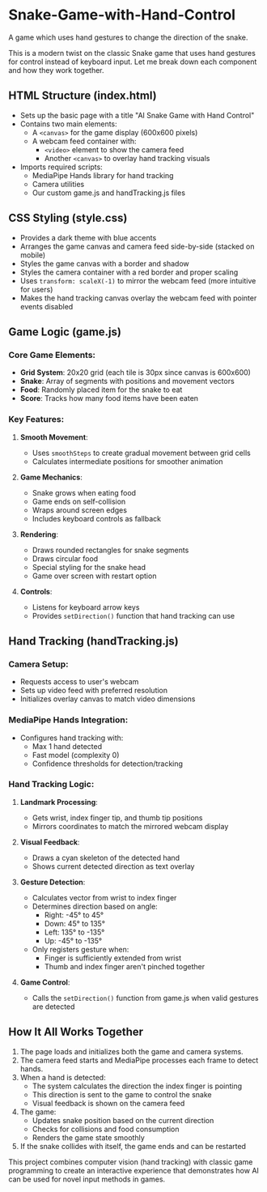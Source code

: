 # Snake-Game-with-Hand-Control
A game which uses hand gestures to change the direction of the snake. 

This is a modern twist on the classic Snake game that uses hand gestures for control instead of keyboard input. Let me break down each component and how they work together.

## HTML Structure (index.html)
- Sets up the basic page with a title "AI Snake Game with Hand Control"
- Contains two main elements:
  - A `<canvas>` for the game display (600x600 pixels)
  - A webcam feed container with:
    - `<video>` element to show the camera feed
    - Another `<canvas>` to overlay hand tracking visuals
- Imports required scripts:
  - MediaPipe Hands library for hand tracking
  - Camera utilities
  - Our custom game.js and handTracking.js files

## CSS Styling (style.css)
- Provides a dark theme with blue accents
- Arranges the game canvas and camera feed side-by-side (stacked on mobile)
- Styles the game canvas with a border and shadow
- Styles the camera container with a red border and proper scaling
- Uses `transform: scaleX(-1)` to mirror the webcam feed (more intuitive for users)
- Makes the hand tracking canvas overlay the webcam feed with pointer events disabled

## Game Logic (game.js)

### Core Game Elements:
- **Grid System**: 20x20 grid (each tile is 30px since canvas is 600x600)
- **Snake**: Array of segments with positions and movement vectors
- **Food**: Randomly placed item for the snake to eat
- **Score**: Tracks how many food items have been eaten

### Key Features:
1. **Smooth Movement**:
   - Uses `smoothSteps` to create gradual movement between grid cells
   - Calculates intermediate positions for smoother animation

2. **Game Mechanics**:
   - Snake grows when eating food
   - Game ends on self-collision
   - Wraps around screen edges
   - Includes keyboard controls as fallback

3. **Rendering**:
   - Draws rounded rectangles for snake segments
   - Draws circular food
   - Special styling for the snake head
   - Game over screen with restart option

4. **Controls**:
   - Listens for keyboard arrow keys
   - Provides `setDirection()` function that hand tracking can use

## Hand Tracking (handTracking.js)

### Camera Setup:
- Requests access to user's webcam
- Sets up video feed with preferred resolution
- Initializes overlay canvas to match video dimensions

### MediaPipe Hands Integration:
- Configures hand tracking with:
  - Max 1 hand detected
  - Fast model (complexity 0)
  - Confidence thresholds for detection/tracking

### Hand Tracking Logic:
1. **Landmark Processing**:
   - Gets wrist, index finger tip, and thumb tip positions
   - Mirrors coordinates to match the mirrored webcam display

2. **Visual Feedback**:
   - Draws a cyan skeleton of the detected hand
   - Shows current detected direction as text overlay

3. **Gesture Detection**:
   - Calculates vector from wrist to index finger
   - Determines direction based on angle:
     - Right: -45° to 45°
     - Down: 45° to 135°
     - Left: 135° to -135°
     - Up: -45° to -135°
   - Only registers gesture when:
     - Finger is sufficiently extended from wrist
     - Thumb and index finger aren't pinched together

4. **Game Control**:
   - Calls the `setDirection()` function from game.js when valid gestures are detected

## How It All Works Together

1. The page loads and initializes both the game and camera systems.
2. The camera feed starts and MediaPipe processes each frame to detect hands.
3. When a hand is detected:
   - The system calculates the direction the index finger is pointing
   - This direction is sent to the game to control the snake
   - Visual feedback is shown on the camera feed
4. The game:
   - Updates snake position based on the current direction
   - Checks for collisions and food consumption
   - Renders the game state smoothly
5. If the snake collides with itself, the game ends and can be restarted

This project combines computer vision (hand tracking) with classic game programming to create an interactive experience that demonstrates how AI can be used for novel input methods in games.
